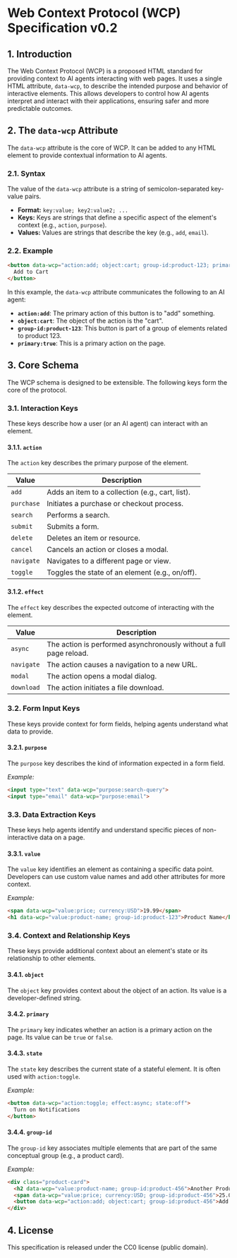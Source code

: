 # Web Context Protocol (WCP) Specification v0.2

## 1. Introduction

The Web Context Protocol (WCP) is a proposed HTML standard for providing context to AI agents interacting with web pages. It uses a single HTML attribute, `data-wcp`, to describe the intended purpose and behavior of interactive elements. This allows developers to control how AI agents interpret and interact with their applications, ensuring safer and more predictable outcomes.

## 2. The `data-wcp` Attribute

The `data-wcp` attribute is the core of WCP. It can be added to any HTML element to provide contextual information to AI agents.

### 2.1. Syntax

The value of the `data-wcp` attribute is a string of semicolon-separated key-value pairs.

- **Format:** `key:value; key2:value2; ...`
- **Keys:** Keys are strings that define a specific aspect of the element's context (e.g., `action`, `purpose`).
- **Values:** Values are strings that describe the key (e.g., `add`, `email`).

### 2.2. Example

```html
<button data-wcp="action:add; object:cart; group-id:product-123; primary:true">
  Add to Cart
</button>
```

In this example, the `data-wcp` attribute communicates the following to an AI agent:
- **`action:add`**: The primary action of this button is to "add" something.
- **`object:cart`**: The object of the action is the "cart".
- **`group-id:product-123`**: This button is part of a group of elements related to product 123.
- **`primary:true`**: This is a primary action on the page.

## 3. Core Schema

The WCP schema is designed to be extensible. The following keys form the core of the protocol.

### 3.1. Interaction Keys

These keys describe how a user (or an AI agent) can interact with an element.

#### 3.1.1. `action`

The `action` key describes the primary purpose of the element.

| Value      | Description                                       |
|------------|---------------------------------------------------|
| `add`      | Adds an item to a collection (e.g., cart, list).  |
| `purchase` | Initiates a purchase or checkout process.         |
| `search`   | Performs a search.                                |
| `submit`   | Submits a form.                                   |
| `delete`   | Deletes an item or resource.                      |
| `cancel`   | Cancels an action or closes a modal.              |
| `navigate` | Navigates to a different page or view.            |
| `toggle`   | Toggles the state of an element (e.g., on/off).   |

#### 3.1.2. `effect`

The `effect` key describes the expected outcome of interacting with the element.

| Value      | Description                                                           |
|------------|-----------------------------------------------------------------------|
| `async`    | The action is performed asynchronously without a full page reload.    |
| `navigate` | The action causes a navigation to a new URL.                          |
| `modal`    | The action opens a modal dialog.                                      |
| `download` | The action initiates a file download.                                 |

### 3.2. Form Input Keys

These keys provide context for form fields, helping agents understand what data to provide.

#### 3.2.1. `purpose`

The `purpose` key describes the kind of information expected in a form field.

*Example:*
```html
<input type="text" data-wcp="purpose:search-query">
<input type="email" data-wcp="purpose:email">
```

### 3.3. Data Extraction Keys

These keys help agents identify and understand specific pieces of non-interactive data on a page.

#### 3.3.1. `value`

The `value` key identifies an element as containing a specific data point. Developers can use custom value names and add other attributes for more context.

*Example:*
```html
<span data-wcp="value:price; currency:USD">19.99</span>
<h1 data-wcp="value:product-name; group-id:product-123">Product Name</h1>
```

### 3.4. Context and Relationship Keys

These keys provide additional context about an element's state or its relationship to other elements.

#### 3.4.1. `object`

The `object` key provides context about the object of an action. Its value is a developer-defined string.

#### 3.4.2. `primary`

The `primary` key indicates whether an action is a primary action on the page. Its value can be `true` or `false`.

#### 3.4.3. `state`

The `state` key describes the current state of a stateful element. It is often used with `action:toggle`.

*Example:*
```html
<button data-wcp="action:toggle; effect:async; state:off">
  Turn on Notifications
</button>
```

#### 3.4.4. `group-id`

The `group-id` key associates multiple elements that are part of the same conceptual group (e.g., a product card).

*Example:*
```html
<div class="product-card">
  <h2 data-wcp="value:product-name; group-id:product-456">Another Product</h2>
  <span data-wcp="value:price; currency:USD; group-id:product-456">25.00</span>
  <button data-wcp="action:add; object:cart; group-id:product-456">Add to Cart</button>
</div>
```

## 4. License

This specification is released under the CC0 license (public domain).
